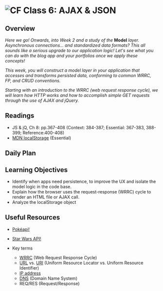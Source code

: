 ![CF](https://i.imgur.com/7v5ASc8.png)  Class 6: AJAX & JSON
=======
## Overview
<!-- Provide a general overview of the daily concepts and processes that will be covered in lectures and labs -->

*Here we go! Onwards, into Week 2 and a study of the* **Model** *layer. Asynchronous connections... and standardized data formats? This all sounds like a serious upgrade to our application logic! Let's see what you can do with the blog app and your portfolios once we apply these concepts!*

*This week, you will construct a model layer in your application that accesses and transforms persisted data, conforming to common WRRC, FP, and CRUD conventions.*

*Starting with an introduction to the WRRC (web request response cycle), we will learn how HTTP works and how to accomplish simple GET requests through the use of AJAX and jQuery.*

## Readings
<!-- List of readings required for this content; readings being completed by the start of this lecture -->
* JS & jQ, Ch 8: pp.367-408 (Context: 384-387; Essential: 367-383, 388-399; Reference:400-408)
* [MDN localStorage](https://developer.mozilla.org/en-US/docs/Web/API/Web_Storage_API) (Essential)

## Daily Plan



## Learning Objectives
<!--
ABCD:
  Audience: Program participants
  Behavior: Expected learning/behavior changes/results
  Condition:
    Circumstances that lead to change/result
    When change/result are expected to occur
  Degree: How much change occurs (%) for how many participants (#)
-->

* Identify when apps need persistence, to improve the UX and isolate the model logic in the code base.
* Explain how the browser uses the request-response (WRRC) cycle to render an HTML file or AJAX call.
* Analyze the localStorage object

## Useful Resources

- [Pokéapi!](https://pokeapi.co/)
- [Star Wars API!](http://swapi.co/)

- Key terms
	- [WRRC](http://celineotter.azurewebsites.net/world-wide-web-http-request-response-cycle/) (Web Request Response Cycle)
	- [URL](https://en.wikipedia.org/wiki/Uniform_Resource_Locator) vs. [URI](https://en.wikipedia.org/wiki/Uniform_Resource_Identifier) (Uniform Resource Locator vs. Uniform Resource Identifier)
	- [IP address](https://en.wikipedia.org/wiki/IP_address)
	- [DNS](https://en.wikipedia.org/wiki/Domain_Name_System) (Domain Name System)
	- REQ/RES (Request/Response)


